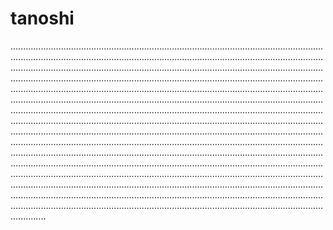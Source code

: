 # tanoshi

..............................................................................................................................................................................................................................................................................................................................................................................................................................................................................................................................................................................................................................................................................................................................................................................................................................................................................................................................................................................................................................................................................................................................................................................................................................................................................................................................................................................................................................................................................................................................................................................................................................................................................................................................................................................................................................................................................................................................................................................................................................................................................